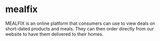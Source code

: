 # mealfix
MEALFIX is an online platform that consumers can use to view deals on short-dated products and meals. They can then order directly from our website to have them delivered to their homes.
